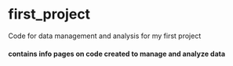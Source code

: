 # first_project
 Code for data management and analysis for my first project

#### contains info pages on code created to manage and analyze data 
